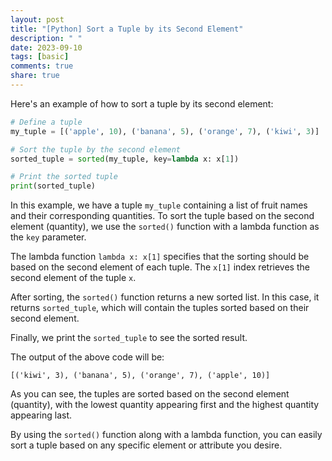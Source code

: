 ```yaml
---
layout: post
title: "[Python] Sort a Tuple by its Second Element"
description: " "
date: 2023-09-10
tags: [basic]
comments: true
share: true
---
```


Here's an example of how to sort a tuple by its second element:

```python
# Define a tuple
my_tuple = [('apple', 10), ('banana', 5), ('orange', 7), ('kiwi', 3)]

# Sort the tuple by the second element
sorted_tuple = sorted(my_tuple, key=lambda x: x[1])

# Print the sorted tuple
print(sorted_tuple)
```

In this example, we have a tuple `my_tuple` containing a list of fruit names and their corresponding quantities. To sort the tuple based on the second element (quantity), we use the `sorted()` function with a lambda function as the `key` parameter.

The lambda function `lambda x: x[1]` specifies that the sorting should be based on the second element of each tuple. The `x[1]` index retrieves the second element of the tuple `x`.

After sorting, the `sorted()` function returns a new sorted list. In this case, it returns `sorted_tuple`, which will contain the tuples sorted based on their second element.

Finally, we print the `sorted_tuple` to see the sorted result.

The output of the above code will be:

```
[('kiwi', 3), ('banana', 5), ('orange', 7), ('apple', 10)]
```

As you can see, the tuples are sorted based on the second element (quantity), with the lowest quantity appearing first and the highest quantity appearing last.

By using the `sorted()` function along with a lambda function, you can easily sort a tuple based on any specific element or attribute you desire.